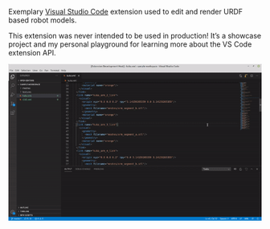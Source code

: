 Exemplary [Visual Studio Code](https://code.visualstudio.com/) extension used to edit and render URDF based robot models.

This extension was never intended to be used in production! It’s a showcase project and my personal playground for learning more about the VS Code extension API.

![URDF Designer](images/vscode-preview.gif)

